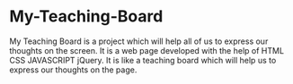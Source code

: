 # My-Teaching-Board
My Teaching Board is a project which will help all of us to express our thoughts on the screen.
It is a web page developed with the help of HTML CSS JAVASCRIPT jQuery.
It is like a teaching board which will help us to express our thoughts on the page.
